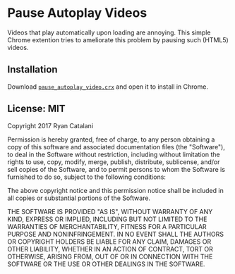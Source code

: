 # Pause Autoplay Videos

Videos that play automatically upon loading are annoying. This simple Chrome extention tries to ameliorate this problem by pausing such (HTML5) videos.

## Installation

Download [`pause_autoplay_video.crx`](https://github.com/ryancatalani/pause_autoplay_videos/blob/master/pause_autoplay_video.crx?raw=true) and open it to install in Chrome.

## License: MIT

Copyright 2017 Ryan Catalani

Permission is hereby granted, free of charge, to any person obtaining a copy of this software and associated documentation files (the "Software"), to deal in the Software without restriction, including without limitation the rights to use, copy, modify, merge, publish, distribute, sublicense, and/or sell copies of the Software, and to permit persons to whom the Software is furnished to do so, subject to the following conditions:

The above copyright notice and this permission notice shall be included in all copies or substantial portions of the Software.

THE SOFTWARE IS PROVIDED "AS IS", WITHOUT WARRANTY OF ANY KIND, EXPRESS OR IMPLIED, INCLUDING BUT NOT LIMITED TO THE WARRANTIES OF MERCHANTABILITY, FITNESS FOR A PARTICULAR PURPOSE AND NONINFRINGEMENT. IN NO EVENT SHALL THE AUTHORS OR COPYRIGHT HOLDERS BE LIABLE FOR ANY CLAIM, DAMAGES OR OTHER LIABILITY, WHETHER IN AN ACTION OF CONTRACT, TORT OR OTHERWISE, ARISING FROM, OUT OF OR IN CONNECTION WITH THE SOFTWARE OR THE USE OR OTHER DEALINGS IN THE SOFTWARE.